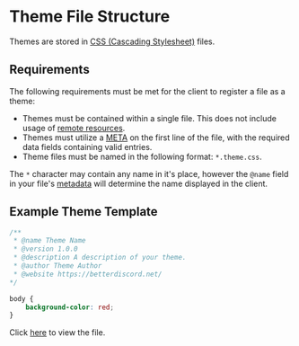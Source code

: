 # Theme File Structure
Themes are stored in [CSS (Cascading Stylesheet)](https://developer.mozilla.org/en-US/docs/Web/CSS) files. 

## Requirements

The following requirements must be met for the client to register a file as a theme:
- Themes must be contained within a single file. This does not include usage of [remote resources](todo).
- Themes must utilize a [META](todo) on the first line of the file, with the required data fields containing valid entries.
- Theme files must be named in the following format: `*.theme.css`. 

The `*` character may contain any name in it's place, however the `@name` field in your file's [metadata](todo) will determine the name displayed in the client.

## Example Theme Template

```css
/**
 * @name Theme Name
 * @version 1.0.0
 * @description A description of your theme.
 * @author Theme Author
 * @website https://betterdiscord.net/
*/

body {
    background-color: red;
}
```

Click [here](https://github.com/BetterDiscord/Documentation/blob/main/examples/example.theme.css) to view the file.
